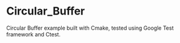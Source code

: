 # Circular_Buffer
Circular Buffer example built with Cmake, tested using Google Test framework and Ctest. 
